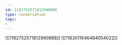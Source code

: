 ```yaml
---
id: 1182752571812990988
type: conversation
tags:
- 
---
```

![[1182752571812990988]]
![[1183011646484054022]]

